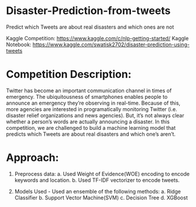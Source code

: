 # Disaster-Prediction-from-tweets
Predict which Tweets are about real disasters and which ones are not

Kaggle Competition: https://www.kaggle.com/c/nlp-getting-started/
Kaggle Notebook: https://www.kaggle.com/swatisk2702/disaster-prediction-using-tweets

# Competition Description:

Twitter has become an important communication channel in times of emergency. The ubiquitousness of smartphones enables people to announce an emergency they’re observing in real-time. Because of this, more agencies are interested in programatically monitoring Twitter (i.e. disaster relief organizations and news agencies). 
But, it’s not always clear whether a person’s words are actually announcing a disaster. In this competition, we are  challenged to build a machine learning model that predicts which Tweets are about real disasters and which one’s aren’t. 

# Approach:

1. Preprocess data:
  a. Used Weight of Evidence(WOE) encoding to encode keywords and location.
  b. Used TF-IDF vectorizer to encode tweets.
  
2. Models Used - Used an ensemble of the following methods:
  a. Ridge Classifier
  b. Support Vector Machine(SVM)
  c. Decision Tree 
  d. XGBoost
  
  
